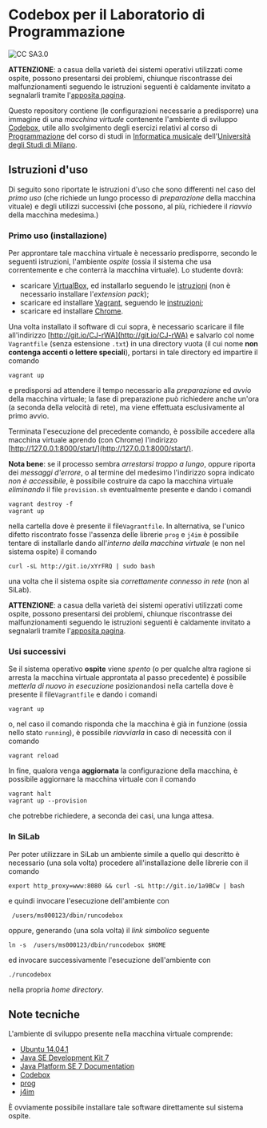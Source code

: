 # Codebox per il Laboratorio di Programmazione


![CC SA3.0](http://i.creativecommons.org/l/by-sa/3.0/88x31.png)

**ATTENZIONE**: a casua della varietà dei sistemi operativi  utilizzati come
ospite, possono presentarsi dei problemi, chiunque riscontrasse dei
malfunzionamenti seguendo le istruzioni seguenti è caldamente invitato a
segnalarli tramite l'[apposita pagina](http://goo.gl/forms/IYxj9GtX58).

Questo repository contiene (le configurazioni necessarie a predisporre) una
immagine di una *macchina virtuale* contenente l'ambiente di sviluppo
[Codebox](https://www.codebox.io/), utile allo svolgimento degli esercizi
relativi al corso di [Programmazione](http://boldi.di.unimi.it/Corsi/Mus2014/)
del corso di studi in [Informatica
musicale](http://www.ccdinf.unimi.it/it/corsiDiStudio/2015/F3Xof2/)
dell'[Università degli Studi di Milano](http://www.unimi.it/).

## Istruzioni d'uso

Di seguito sono riportate le istruzioni d'uso che sono differenti nel caso del
*primo uso* (che richiede un lungo processo di *preparazione* della macchina
vituale) e degli utilizzi successivi (che possono, al più, richiedere il
*riavvio* della macchina medesima.)

### Primo uso (installazione)

Per approntare tale macchina virtuale è necessario predisporre, secondo le
seguenti istruzioni, l'ambiente *ospite* (ossia il sistema che usa
correntemente e che conterrà la macchina virtuale). Lo studente dovrà:

* scaricare [VirtualBox](https://www.virtualbox.org/), ed installarlo seguendo le [istruzioni](https://www.virtualbox.org/manual/ch02.html) (non è necessario installare l'*extension pack*);
* scaricare ed installare [Vagrant](http://www.vagrantup.com/), seguendo le [instruzioni](http://docs.vagrantup.com/v2/installation/index.html);
* scaricare ed installare [Chrome](https://www.google.com/chrome/).

Una volta installato il software di cui sopra, è necessario scaricare il file
all'indirizzo [http://git.io/CJ-rWA](http://git.io/CJ-rWA) e salvarlo col nome
`Vagrantfile` (senza estensione `.txt`) in una directory vuota (il cui nome **non contenga accenti o lettere speciali**), portarsi in
tale directory ed impartire il comando

	vagrant up

e predisporsi ad attendere il tempo necessario alla *preparazione* ed *avvio*
della macchina virtuale; la fase di preparazione può richiedere anche un'ora
(a seconda della velocità di rete), ma viene effettuata esclusivamente al
primo avvio.

Terminata l'esecuzione del precedente comando, è possibile accedere alla
macchina virtuale aprendo (con Chrome) l'indirizzo
[http://127.0.0.1:8000/start/](http://127.0.0.1:8000/start/).

**Nota bene**: se il processo sembra *arrestarsi troppo a lungo*, oppure
riporta dei *messaggi d'errore*, o al termine del medesimo l'indirizzo sopra
indicato *non è accessibile*, è possibile costruire da capo la macchina
virtuale *eliminando* il file `provision.sh` eventualmente presente e dando i
comandi

    vagrant destroy -f
    vagrant up

nella cartella dove è presente il file`Vagrantfile`. In alternativa, se
l'unico difetto riscontrato fosse l'assenza delle librerie `prog` e `j4im` è
possibile tentare di installarle dando all'*interno della macchina virtuale*
(e non nel sistema ospite) il comando

	curl -sL http://git.io/xYrFRQ | sudo bash

una volta che il sistema ospite sia *correttamente connesso in rete* (non al
SiLab).

**ATTENZIONE**: a casua della varietà dei sistemi operativi  utilizzati come
ospite, possono presentarsi dei problemi, chiunque riscontrasse dei
malfunzionamenti seguendo le istruzioni seguenti è caldamente invitato a
segnalarli tramite l'[apposita pagina](http://goo.gl/forms/IYxj9GtX58).

### Usi successivi

Se il sistema operativo **ospite** viene *spento* (o per qualche altra ragione
si arresta la macchina virtuale approntata al passo precedente) è possibile
*metterla di nuovo in esecuzione* posizionandosi nella cartella  dove è
presente il file`Vagrantfile` e dando i comandi

    vagrant up

o, nel caso il comando risponda che la macchina è già in funzione (ossia nello
stato `running`), è possibile *riavviarla* in caso di necessità con il comando

    vagrant reload

In fine, qualora venga **aggiornata** la configurazione della macchina, è
possibile aggiornare la macchina virtuale con il comando

	vagrant halt
	vagrant up --provision

che potrebbe richiedere, a seconda dei casi, una lunga attesa.

### In SiLab

Per poter utilizzare in SiLab un ambiente simile a quello qui descritto è
necessario (una sola volta) procedere all'installazione delle librerie con il
comando

	export http_proxy=www:8080 && curl -sL http://git.io/1a9BCw | bash

e quindi invocare l'esecuzione dell'ambiente con

	 /users/ms000123/dbin/runcodebox

oppure, generando (una sola volta) il *link simbolico* seguente

	ln -s  /users/ms000123/dbin/runcodebox $HOME

ed invocare successivamente l'esecuzione dell'ambiente con

	./runcodebox

nella propria *home directory*.


## Note tecniche


L'ambiente di sviluppo presente nella macchina virtuale comprende:

- [Ubuntu 14.04.1](http://releases.ubuntu.com/14.04/)
- [Java SE Development Kit 7](http://www.oracle.com/technetwork/java/javase/downloads/jdk7-downloads-1880260.html)
- [Java Platform SE 7 Documentation](http://docs.oracle.com/javase/7/docs/)
- [Codebox](https://www.codebox.io/)
- [prog](http://pighizzini.di.unimi.it/jb/librerie/)
- [j4im](https://github.com/mapio/j4im)

È ovviamente possibile installare tale software direttamente sul sistema
ospite.
